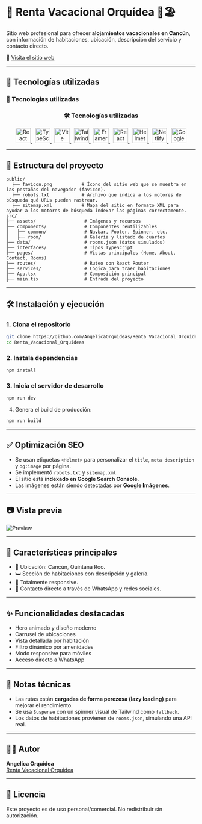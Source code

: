# 🌺 Renta Vacacional Orquídea 🌴🏖️

Sitio web profesional para ofrecer **alojamientos vacacionales en Cancún**, con información de habitaciones, ubicación, descripción del servicio y contacto directo.

🔗 [Visita el sitio web](https://rentavacacionalorquideas.com.mx)

---

## 🚀 Tecnologías utilizadas

### 🧰 Tecnologías utilizadas

<h3 align="center">🛠️ Tecnologías utilizadas</h3>

<p align="center">
  <a href="https://reactjs.org/" target="_blank" title="React">
    <img src="https://cdn.jsdelivr.net/gh/devicons/devicon/icons/react/react-original.svg" width="40" height="40" alt="React" />
  </a>
  &nbsp;
  <a href="https://www.typescriptlang.org/" target="_blank" title="TypeScript">
    <img src="https://cdn.jsdelivr.net/gh/devicons/devicon/icons/typescript/typescript-original.svg" width="40" height="40" alt="TypeScript" />
  </a>
  &nbsp;
  <a href="https://vitejs.dev/" target="_blank" title="Vite">
    <img src="https://vitejs.dev/logo.svg" width="40" height="40" alt="Vite" />
  </a>
  &nbsp;
  <a href="https://tailwindcss.com/" target="_blank" title="Tailwind CSS">
    <img src="https://cdn.jsdelivr.net/gh/devicons/devicon/icons/tailwindcss/tailwindcss-plain.svg" width="40" height="40" alt="Tailwind CSS" />
  </a>
  &nbsp;
  <a href="https://www.framer.com/motion/" target="_blank" title="Framer Motion">
    <img src="https://raw.githubusercontent.com/framer/logos/main/mark/framer-icon.svg" width="40" height="40" alt="Framer Motion" />
  </a>
  &nbsp;
  <a href="https://reactrouter.com/" target="_blank" title="React Router DOM">
    <img src="https://reactrouter.com/favicon-light.png" width="40" height="40" alt="React Router DOM" />
  </a>
  &nbsp;
  <a href="https://github.com/staylor/react-helmet-async" target="_blank" title="React Helmet Async">
    <img src="https://raw.githubusercontent.com/staylor/react-helmet-async/main/logo.png" width="40" height="40" alt="Helmet Async" />
  </a>
  &nbsp;
  <a href="https://www.netlify.com/" target="_blank" title="Netlify">
    <img src="https://www.netlify.com/v3/img/components/logomark.png" width="40" height="40" alt="Netlify" />
  </a>
  &nbsp;
  <a href="https://search.google.com/search-console" target="_blank" title="Google Search Console">
    <img src="https://www.gstatic.com/images/branding/product/1x/search_console_48dp.png" width="40" height="40" alt="Google Search Console" />
  </a>
</p>



---

## 📁 Estructura del proyecto

```
public/
  ├── favicon.png           # Ícono del sitio web que se muestra en las pestañas del navegador (favicon).
  ├── robots.txt            # Archivo que indica a los motores de búsqueda qué URLs pueden rastrear.
  ├── sitemap.xml           # Mapa del sitio en formato XML para ayudar a los motores de búsqueda indexar las páginas correctamente.
src/
├── assets/                  # Imágenes y recursos
├── components/              # Componentes reutilizables
│   ├── common/              # Navbar, Footer, Spinner, etc.
│   ├── room/                # Galería y listado de cuartos
├── data/                    # rooms.json (datos simulados)
├── interfaces/              # Tipos TypeScript
├── pages/                   # Vistas principales (Home, About, Contact, Rooms)
├── routes/                  # Ruteo con React Router
├── services/                # Lógica para traer habitaciones
├── App.tsx                  # Composición principal
├── main.tsx                 # Entrada del proyecto
```

---

## 🛠️ Instalación y ejecución

### 1. Clona el repositorio

```bash
git clone https://github.com/AngelicaOrquideas/Renta_Vacacional_Orquideas.git
cd Renta_Vacacional_Orquideas
```

### 2. Instala dependencias

```bash
npm install
```

### 3. Inicia el servidor de desarrollo

```bash
npm run dev
```

4. Genera el build de producción:

```bash
npm run build
```

---

## ✅ Optimización SEO

- Se usan etiquetas `<Helmet>` para personalizar el `title`, `meta description` y `og:image` por página.
- Se implementó `robots.txt` y `sitemap.xml`.
- El sitio está **indexado en Google Search Console**.
- Las imágenes están siendo detectadas por **Google Imágenes**.

---

## 📷 Vista previa

![Preview](https://rentavacacionalorquideas.com.mx/preview.jpg) <!-- Puedes agregar una imagen personalizada -->

---

## 📌 Características principales

- 📍 Ubicación: Cancún, Quintana Roo.
- 🛏️ Sección de habitaciones con descripción y galería.
- 📱 Totalmente responsive.
- 📧 Contacto directo a través de WhatsApp y redes sociales.

---

## ✨ Funcionalidades destacadas

- Hero animado y diseño moderno
- Carrusel de ubicaciones
- Vista detallada por habitación
- Filtro dinámico por amenidades
- Modo responsive para móviles
- Acceso directo a WhatsApp

---

## 📌 Notas técnicas

- Las rutas están **cargadas de forma perezosa (lazy loading)** para mejorar el rendimiento.
- Se usa `Suspense` con un spinner visual de Tailwind como `fallback`.
- Los datos de habitaciones provienen de `rooms.json`, simulando una API real.

---

## 👩‍💻 Autor

**Angelica Orquídea**  
[Renta Vacacional Orquídea](https://rentavacacionalorquideas.com.mx)

---

## 📄 Licencia

Este proyecto es de uso personal/comercial. No redistribuir sin autorización.
